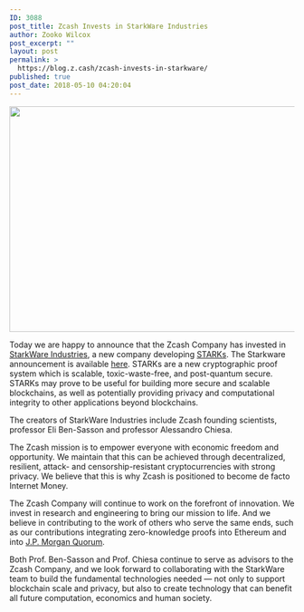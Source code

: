 ```yaml
---
ID: 3088
post_title: Zcash Invests in StarkWare Industries
author: Zooko Wilcox
post_excerpt: ""
layout: post
permalink: >
  https://blog.z.cash/zcash-invests-in-starkware/
published: true
post_date: 2018-05-10 04:20:04
---
```

<img class="aligncenter size-full wp-image-3097" src="https://blog.z.cash/wp-content/uploads/2018/05/Stark_zWh2@2x.png" alt="" width="1280" height="398" />

Today we are happy to announce that the Zcash Company has invested in <a href="http://www.starkware.co/">StarkWare Industries</a>, a new company developing <a href="https://eprint.iacr.org/2018/046">STARKs</a>. The Starkware announcement is available <a href="https://medium.com/@StarkWare/introducing-starkware-industries-4afa403999f9">here</a>. STARKs are a new cryptographic proof system which is scalable, toxic-waste-free, and post-quantum secure. STARKs may prove to be useful for building more secure and scalable blockchains, as well as potentially providing privacy and computational integrity to other applications beyond blockchains.

The creators of StarkWare Industries include Zcash founding scientists, professor Eli Ben-Sasson and professor Alessandro Chiesa.

The Zcash mission is to empower everyone with economic freedom and opportunity. We maintain that this can be achieved through decentralized, resilient, attack- and censorship-resistant cryptocurrencies with strong privacy. We believe that this is why Zcash is positioned to become de facto Internet Money.

The Zcash Company will continue to work on the forefront of innovation. We invest in research and engineering to bring our mission to life. And we believe in contributing to the work of others who serve the same ends, such as our contributions integrating zero-knowledge proofs into Ethereum and into <a href="https://www.jpmorgan.com/global/Quorum">J.P. Morgan Quorum</a>.

Both Prof. Ben-Sasson and Prof. Chiesa continue to serve as advisors to the Zcash Company, and we look forward to collaborating with the StarkWare team to build the fundamental technologies needed — not only to support blockchain scale and privacy, but also to create technology that can benefit all future computation, economics and human society.